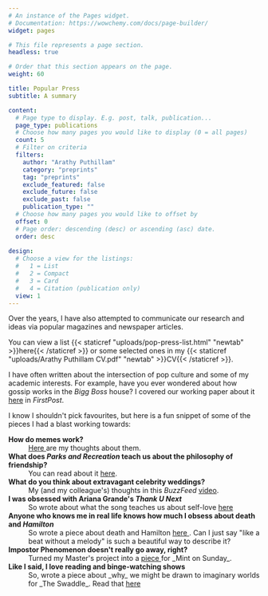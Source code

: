 ```yaml
---
# An instance of the Pages widget.
# Documentation: https://wowchemy.com/docs/page-builder/
widget: pages

# This file represents a page section.
headless: true

# Order that this section appears on the page.
weight: 60

title: Popular Press
subtitle: A summary

content:
  # Page type to display. E.g. post, talk, publication...
  page_type: publications
  # Choose how many pages you would like to display (0 = all pages)
  count: 5
  # Filter on criteria
  filters:
    author: "Arathy Puthillam"
    category: "preprints"
    tag: "preprints"
    exclude_featured: false
    exclude_future: false
    exclude_past: false
    publication_type: ""
  # Choose how many pages you would like to offset by
  offset: 0
  # Page order: descending (desc) or ascending (asc) date.
  order: desc
  
design:
  # Choose a view for the listings:
  #   1 = List
  #   2 = Compact
  #   3 = Card
  #   4 = Citation (publication only)
  view: 1
---
```



Over the years, I have also attempted to communicate our research and ideas via popular magazines and newspaper articles.


You can view a list {{< staticref "uploads/pop-press-list.html" "newtab" >}}here{{< /staticref >}} or some selected ones in my {{< staticref "uploads/Arathy Puthillam CV.pdf" "newtab" >}}CV{{< /staticref >}}.

I have often written about the intersection of pop culture and some of my academic interests. For example, have you ever wondered about how gossip works in the _Bigg Boss_ house? I covered our working paper about it [here](https://www.firstpost.com/living/bigg-boss-gossip-and-survival-the-reality-show-illustrates-how-talking-about-others-is-a-powerful-social-tool-7477631.html) in <i>FirstPost</i>. 

I know I shouldn't pick favourites, but here is a fun snippet of some of the pieces I had a blast working towards: 

<dl>
<dt><b>How do memes work?</b></dt>

<dd>
<a href="https://www.firstpost.com/living/how-memes-gained-cultural-currency-driving-socio-political-discourse-in-the-digital-era-7804161.html"> Here </a> are my thoughts about them. </dd>
    
    
<dt><b>What does <i>Parks and Recreation</i> teach us about the philosophy of friendship?</b></dt>

<dd>You can read about it <a href="https://www.thinkpragati.com/housefull-home/housefull-ph/7065/parks-recreation-friendship/">here</a>.</dd>
  
  
<dt><b>What do you think about extravagant celebrity weddings?</b></dt>

<dd>My (and my colleague's) thoughts in this <i>BuzzFeed</i> <a href="https://www.facebook.com/watch/?v=441722426592139">video</a>. 
</dd>
  
<dt><b>I was obsessed with Ariana Grande's <i>Thank U Next</i></b></dt>

<dd>So wrote about what the song teaches us about self-love <a href="https://www.thinkpragati.com/housefull-home/housefull-ph/6514/her-name-is-ari/"> here </a>
    </dd>
  
<dt><b>Anyone who knows me in real life knows how much I obsess about death and <i>Hamilton</i></b></dt>

<dd>So wrote a piece about death and Hamilton <a href = "https://www.thinkpragati.com/housefull-home/housefull-ph/6222/like-a-beat-without-a-melody/"> here </a>. 
Can I just say "like a beat without a melody" is such a beautiful way to describe it? </dd>
  
<dt><b>Impostor Phenomenon doesn't really go away, right?</b></dt>
 
<dd> Turned my Master's project into a <a href = "https://www.livemint.com/Sundayapp/5k7ZxYoHPBz5XtPRbaKWbM/Impostor-Phenomenon-where-selfdoubt-rules-and-success-does.html"> piece </a> for _Mint on Sunday_.</dd>
  
  
<dt><b>Like I said, I love reading and binge-watching shows</b></dt>

<dd> So, wrote a piece about _why_ we might be drawn to imaginary worlds for _The Swaddle_. Read that <a href = "https://theswaddle.com/why-were-drawn-to-imaginary-worlds/"> here </a></dd>